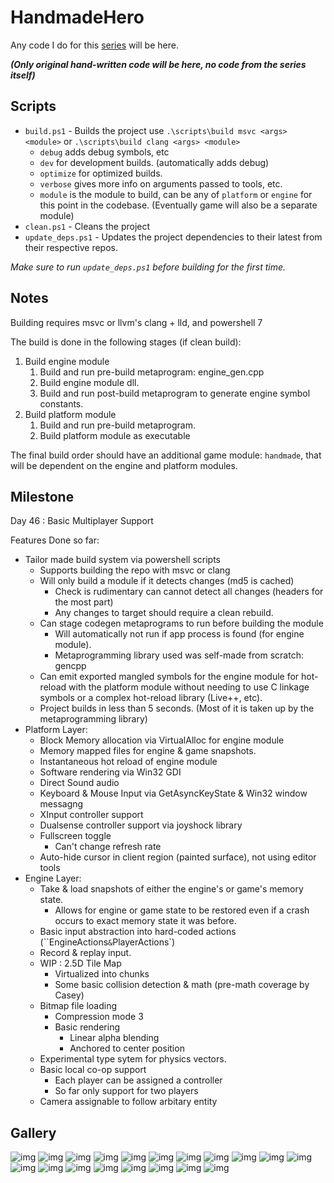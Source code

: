 # HandmadeHero

Any code I do for this [series](https://handmadehero.org) will be here.

***(Only original hand-written code will be here, no code from the series itself)***

## Scripts

* `build.ps1` - Builds the project use `.\scripts\build msvc <args> <module>` or `.\scripts\build clang <args> <module>`
  * `debug` adds debug symbols, etc
  * `dev` for development builds. (automatically adds debug)
  * `optimize` for optimized builds.
  * `verbose` gives more info on arguments passed to tools, etc.
  * `module` is the module to build, can be any of `platform` or `engine` for this point in the codebase. (Eventually game will also be a separate module)
* `clean.ps1` - Cleans the project
* `update_deps.ps1` - Updates the project dependencies to their latest from their respective repos.

*Make sure to run `update_deps.ps1` before building for the first time.*

## Notes

Building requires msvc or llvm's clang + lld, and powershell 7

The build is done in the following stages (if clean build):

1. Build engine module
    1. Build and run pre-build metaprogram: engine_gen.cpp
    2. Build engine module dll.
    3. Build and run post-build metaprogram to generate engine symbol constants.
2. Build platform module
    1. Build and run pre-build metaprogram.
    2. Build platform module as executable

The final build order should have an additional game module: `handmade`, that will be dependent on the engine and platform modules.

## Milestone

Day 46 : Basic Multiplayer Support

Features Done so far:

* Tailor made build system via powershell scripts
  * Supports building the repo with msvc or clang
  * Will only build a module if it detects changes (md5 is cached)
    * Check is rudimentary can cannot detect all changes (headers for the most part)
    * Any changes to target should require a clean rebuild.
  * Can stage codegen metaprograms to run before building the module
    * Will automatically not run if app process is found (for engine module).
    * Metaprogramming library used was self-made from scratch: gencpp
  * Can emit exported mangled symbols for the engine module for hot-reload with the platform module without needing to use C linkage symbols or a complex hot-reload library (Live++, etc).
  * Project builds in less than 5 seconds. (Most of it is taken up by the metaprogramming library)
* Platform Layer:
  * Block Memory allocation via VirtualAlloc for engine module
  * Memory mapped files for engine & game snapshots.
  * Instantaneous hot reload of engine module
  * Software rendering via Win32 GDI
  * Direct Sound audio
  * Keyboard & Mouse Input via GetAsyncKeyState & Win32 window messagng
  * XInput controller support
  * Dualsense controller support via joyshock library
  * Fullscreen toggle
    * Can't change refresh rate
  * Auto-hide cursor in client region (painted surface), not using editor tools
* Engine Layer:
  * Take & load snapshots of either the engine's or game's memory state.
    * Allows for engine or game state to be restored even if a crash occurs to exact memory state it was before.
  * Basic input abstraction into hard-coded actions (``EngineActions` & `PlayerActions`)
  * Record & replay input.
  * WIP : 2.5D Tile Map
    * Virtualized into chunks
    * Some basic collision detection & math (pre-math coverage by Casey)
  * Bitmap file loading
    * Compression mode 3
    * Basic rendering
      * Linear alpha blending
      * Anchored to center position
  * Experimental type sytem for physics vectors.
  * Basic local co-op support
    * Each player can be assigned a controller
    * So far only support for two players
  * Camera assignable to follow arbitary entity

## Gallery

![img](docs/imgs/handmade_win32_2023-12-30_01-52-23.gif)
![img](docs/imgs/10x_2023-10-28_16-58-16.gif)
![img](docs/imgs/10x_2023-10-22_01-44-21.gif)
![img](docs/imgs/handmade_win32_2023-10-21_22-18-47.gif)
![img](docs/imgs/handmade_win32_2023-10-21_02-16-43.png)
![img](docs/imgs/handmade_win32_2023-10-20_23-14-37.png)
![img](docs/imgs/Code_2023-10-20_21-57-06.png)
![img](docs/imgs/handmade_win32_2023-10-19_22-57-13.gif)
![img](docs/imgs/handmade_win32_2023-10-19_14-07-20.png)
![img](docs/imgs/handmade_win32_2023-10-16_23-08-11.png)
![img](docs/imgs/handmade_win32_2023-10-11_23-39-57.gif)
![img](docs/imgs/handmade_win32_2023-10-11_00-47-19.gif)
![img](docs/imgs/handmade_win32_2023-10-10_13-13-14.gif)
![img](docs/imgs/handmade_win32_2023-10-06_12-43-47.gif)
![img](docs/imgs/handmade_win32_2023-10-01_20-22-20.gif)
![img](docs/imgs/Code_2023-10-01_19-20-56.gif)
![img](docs/imgs/Code_2023-09-28_15-14-53.gif)
![img](https://files.catbox.moe/9zau4s.png)
![img](https://files.catbox.moe/b7ifa8.png)
